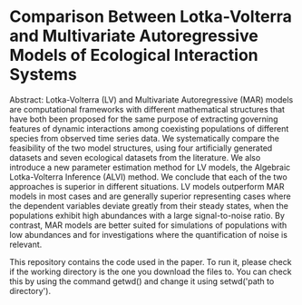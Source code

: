 # Comparison Between Lotka-Volterra and Multivariate Autoregressive Models of Ecological Interaction Systems

Abstract:
Lotka-Volterra (LV) and Multivariate Autoregressive (MAR) models are computational frameworks with different mathematical structures that have both been proposed for the same purpose of extracting governing features of dynamic interactions among coexisting populations of different species from observed time series data. We systematically compare the feasibility of the two model structures, using four artificially generated datasets and seven ecological datasets from the literature. We also introduce a new parameter estimation method for LV models, the Algebraic Lotka-Volterra Inference (ALVI) method. We conclude that each of the two approaches is superior in different situations. LV models outperform MAR models in most cases and are generally superior representing cases where the dependent variables deviate greatly from their steady states, when the populations exhibit high abundances with a large signal-to-noise ratio. By contrast, MAR models are better suited for simulations of populations with low abundances and for investigations where the quantification of noise is relevant. 


This repository contains the code used in the paper.
To run it, please check if the working directory is the one you download the files to. You can check this by using the command getwd() and change it using setwd('path to directory').

